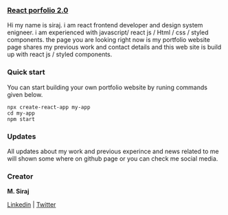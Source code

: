 
### [React porfolio 2.0](https://portfolio-2-0-hazel-one.vercel.app/)

Hi my name is siraj. i am react frontend developer and design system enigneer. i am experienced with javascript/ react js / Html / css / styled components. the page you are looking right now is my portfolio website page shares my previous work and contact details and this web site is build up with react js / styled components.

### Quick start

You can start building your own portfolio website by runing commands given below.

```
npx create-react-app my-app
cd my-app
npm start
```

### Updates

All updates about my work and previous experince and news related to me will shown some where on github page or you can check me social media.

### Creator

**M. Siraj**

[Linkedin] | [Twitter]

[twitter]: https://twitter.com/engsiraj_
[linkedin]: https://linkedin.com/in/engsiraj
